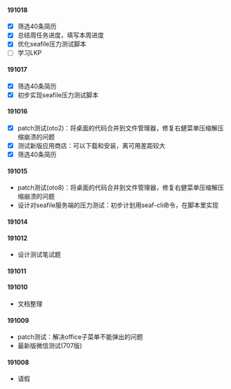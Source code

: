 #### 191018

- [x] 筛选40条简历
- [x] 总结周任务进度，填写本周进度
- [x] 优化seafile压力测试脚本
- [ ] 学习LKP

#### 191017

- [x] 筛选40条简历
- [x] 初步实现seafile压力测试脚本

#### 191016

- [x] patch测试(oto2)：将桌面的代码合并到文件管理器，修复右健菜单压缩解压缩崩溃的问题
- [x] 测试新版应用商店：可以下载和安装，离可用差距较大
- [x] 筛选40条简历

#### 191015

- patch测试(oto8)：将桌面的代码合并到文件管理器，修复右健菜单压缩解压缩崩溃的问题
- 设计对seafile服务端的压力测试：初步计划用seaf-cli命令，在脚本里实现

#### 191014

#### 191012

- 设计测试笔试题

#### 191011

#### 191010

- 文档整理

#### 191009

- patch测试：解决office子菜单不能弹出的问题
- 最新版微信测试(707版)

#### 191008

- 请假